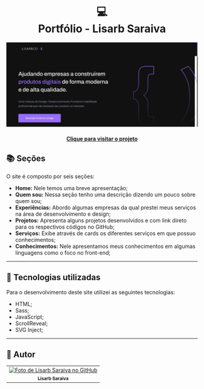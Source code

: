 <h1 align="center">
  💻<br>Portfólio - Lisarb Saraiva
</h1>

![Resultado final do projeto](assets/image/WhatsApp%20Image%202025-02-09%20at%2013.08.45.jpeg)

<h4 align="center"><a href="https://github.com/lisarb-saraiva">Clique para visitar o projeto</a></h4>

## 📚 Seções

O site é composto por seis seções:

- **Home:** Nele temos uma breve apresentação;
- **Quem sou:** Nessa seção tenho uma descrição dizendo um pouco sobre quem sou;
- **Experiências:** Abordo algumas empresas da qual prestei meus serviços na área de desenvolvimento e design;
- **Projetos:** Apresenta alguns projetos desenvolvidos e com link direto para os respectivos códigos no GitHub;
- **Serviços:** Exibe através de cards os diferentes serviços em que possuo conhecimentos;
- **Conhecimentos:** Nele apresentamos meus conhecimentos em algumas linguagens como o foco no front-end;

---

## 💼 Tecnologias utilizadas

Para o desenvolvimento deste site utilizei as seguintes tecnologias:

- HTML;
- Sass;
- JavaScript;
- ScrollReveal;
- SVG Inject;

---

<h2>🦄 Autor</h2>

<table>
  <tr>
    <td align="center">
      <a href="https://github.com/lisarb-saraiva">
        <img src="https://avatars.githubusercontent.com/u/155826745?v=4" width="100px;" alt="Foto de Lisarb Saraiva no GitHub"/><br>
        <sub>
          <b>Lisarb Saraiva</b>
        </sub>
      </a>
    </td>
  </tr>
</table>
